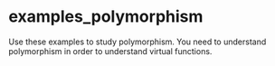 # examples_polymorphism

Use these examples to study polymorphism. You need to understand polymorphism in order to understand virtual functions.
